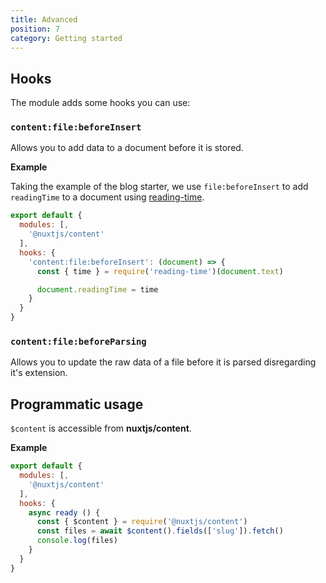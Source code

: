 ```yaml
---
title: Advanced
position: 7
category: Getting started
---
```


## Hooks

The module adds some hooks you can use:

### `content:file:beforeInsert`

Allows you to add data to a document before it is stored.

**Example**

Taking the example of the blog starter, we use `file:beforeInsert` to add `readingTime` to a document using [reading-time](https://github.com/ngryman/reading-time).

```js
export default {
  modules: [,
    '@nuxtjs/content'
  ],
  hooks: {
    'content:file:beforeInsert': (document) => {
      const { time } = require('reading-time')(document.text)

      document.readingTime = time
    }
  }
}
```

### `content:file:beforeParsing`

Allows you to update the raw data of a file before it is parsed disregarding it's extension.

## Programmatic usage

`$content` is accessible from **nuxtjs/content**.

**Example**

```js
export default {
  modules: [,
    '@nuxtjs/content'
  ],
  hooks: {
    async ready () {
      const { $content } = require('@nuxtjs/content')
      const files = await $content().fields(['slug']).fetch()
      console.log(files)
    }
  }
}
```